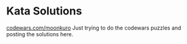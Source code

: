 # Kata Solutions
[codewars.com/moonkuro](https://www.codewars.com/users/moonkuro)
Just trying to do the codewars puzzles and posting the solutions here. 

